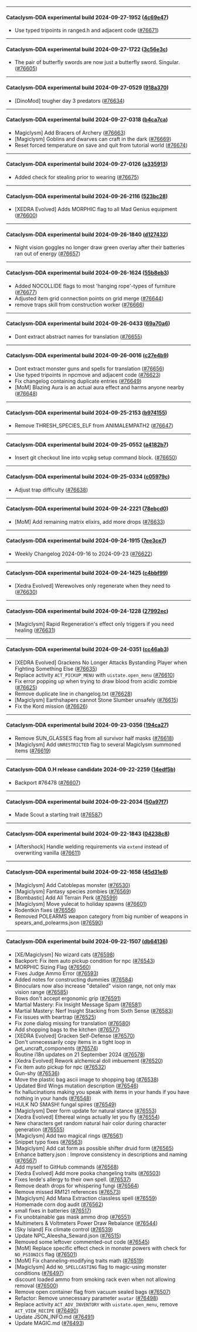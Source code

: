 
---

#### Cataclysm-DDA experimental build 2024-09-27-1952 ([4c69e47](https://github.com/CleverRaven/Cataclysm-DDA/releases/tag/cdda-experimental-2024-09-27-1952))

* Use typed tripoints in ranged.h and adjacent code ([#76671](https://github.com/CleverRaven/Cataclysm-DDA/pull/76671))

---

#### Cataclysm-DDA experimental build 2024-09-27-1722 ([3c56e3c](https://github.com/CleverRaven/Cataclysm-DDA/releases/tag/cdda-experimental-2024-09-27-1722))

* The pair of butterfly swords are now just a butterfly sword. Singular. ([#76605](https://github.com/CleverRaven/Cataclysm-DDA/pull/76605))

---

#### Cataclysm-DDA experimental build 2024-09-27-0529 ([918a370](https://github.com/CleverRaven/Cataclysm-DDA/releases/tag/cdda-experimental-2024-09-27-0529))

* [DinoMod] tougher day 3 predators ([#76634](https://github.com/CleverRaven/Cataclysm-DDA/pull/76634))

---

#### Cataclysm-DDA experimental build 2024-09-27-0318 ([b4ca7ca](https://github.com/CleverRaven/Cataclysm-DDA/releases/tag/cdda-experimental-2024-09-27-0318))

* Magiclysm] Add Bracers of Archery ([#76663](https://github.com/CleverRaven/Cataclysm-DDA/pull/76663))
* [Magiclysm] Goblins and dwarves can craft in the dark ([#76669](https://github.com/CleverRaven/Cataclysm-DDA/pull/76669))
* Reset forced temperature on save and quit from tutorial world ([#76674](https://github.com/CleverRaven/Cataclysm-DDA/pull/76674))

---

#### Cataclysm-DDA experimental build 2024-09-27-0126 ([a335913](https://github.com/CleverRaven/Cataclysm-DDA/releases/tag/cdda-experimental-2024-09-27-0126))

* Added check for stealing prior to wearing ([#76675](https://github.com/CleverRaven/Cataclysm-DDA/pull/76675))

---

#### Cataclysm-DDA experimental build 2024-09-26-2116 ([523bc28](https://github.com/CleverRaven/Cataclysm-DDA/releases/tag/cdda-experimental-2024-09-26-2116))

* [XEDRA Evolved] Adds MORPHIC flag to all Mad Genius equipment ([#76600](https://github.com/CleverRaven/Cataclysm-DDA/pull/76600))

---

#### Cataclysm-DDA experimental build 2024-09-26-1840 ([d127432](https://github.com/CleverRaven/Cataclysm-DDA/releases/tag/cdda-experimental-2024-09-26-1840))

* Night vision goggles no longer draw green overlay after their batteries ran out of energy ([#76657](https://github.com/CleverRaven/Cataclysm-DDA/pull/76657))

---

#### Cataclysm-DDA experimental build 2024-09-26-1624 ([55b8eb3](https://github.com/CleverRaven/Cataclysm-DDA/releases/tag/cdda-experimental-2024-09-26-1624))

* Added NOCOLLIDE flags to most 'hanging rope'-types of furniture ([#76677](https://github.com/CleverRaven/Cataclysm-DDA/pull/76677))
* Adjusted item grid connection points on grid merge ([#76644](https://github.com/CleverRaven/Cataclysm-DDA/pull/76644))
* remove traps skill from construction worker ([#76666](https://github.com/CleverRaven/Cataclysm-DDA/pull/76666))

---

#### Cataclysm-DDA experimental build 2024-09-26-0433 ([69a70a6](https://github.com/CleverRaven/Cataclysm-DDA/releases/tag/cdda-experimental-2024-09-26-0433))

* Dont extract abstract names for translation ([#76655](https://github.com/CleverRaven/Cataclysm-DDA/pull/76655))

---

#### Cataclysm-DDA experimental build 2024-09-26-0016 ([c27e4b9](https://github.com/CleverRaven/Cataclysm-DDA/releases/tag/cdda-experimental-2024-09-26-0016))

* Dont extract monster guns and spells for translation ([#76656](https://github.com/CleverRaven/Cataclysm-DDA/pull/76656))
* Use typed tripoints in npcmove and adjacent code ([#76623](https://github.com/CleverRaven/Cataclysm-DDA/pull/76623))
* Fix changelog containing duplicate entries ([#76649](https://github.com/CleverRaven/Cataclysm-DDA/pull/76649))
* [MoM] Blazing Aura is an actual aura effect and harms anyone nearby ([#76648](https://github.com/CleverRaven/Cataclysm-DDA/pull/76648))

---

#### Cataclysm-DDA experimental build 2024-09-25-2153 ([b974155](https://github.com/CleverRaven/Cataclysm-DDA/releases/tag/cdda-experimental-2024-09-25-2153))

* Remove THRESH_SPECIES_ELF from ANIMALEMPATH2 ([#76647](https://github.com/CleverRaven/Cataclysm-DDA/pull/76647))

---

#### Cataclysm-DDA experimental build 2024-09-25-0552 ([a4182b7](https://github.com/CleverRaven/Cataclysm-DDA/releases/tag/cdda-experimental-2024-09-25-0552))

* Insert git checkout line into vcpkg setup command block. ([#76650](https://github.com/CleverRaven/Cataclysm-DDA/pull/76650))

---

#### Cataclysm-DDA experimental build 2024-09-25-0334 ([c05979c](https://github.com/CleverRaven/Cataclysm-DDA/releases/tag/cdda-experimental-2024-09-25-0334))

* Adjust trap difficulty ([#76638](https://github.com/CleverRaven/Cataclysm-DDA/pull/76638))

---

#### Cataclysm-DDA experimental build 2024-09-24-2221 ([78ebcd0](https://github.com/CleverRaven/Cataclysm-DDA/releases/tag/cdda-experimental-2024-09-24-2221))

* [MoM] Add remaining matrix elixirs, add more drops ([#76633](https://github.com/CleverRaven/Cataclysm-DDA/pull/76633))

---

#### Cataclysm-DDA experimental build 2024-09-24-1915 ([7ee3ce7](https://github.com/CleverRaven/Cataclysm-DDA/releases/tag/cdda-experimental-2024-09-24-1915))

* Weekly Changelog 2024-09-16 to 2024-09-23 ([#76622](https://github.com/CleverRaven/Cataclysm-DDA/pull/76622))

---

#### Cataclysm-DDA experimental build 2024-09-24-1425 ([c4bbf99](https://github.com/CleverRaven/Cataclysm-DDA/releases/tag/cdda-experimental-2024-09-24-1425))

* [Xedra Evolved] Werewolves only regenerate when they need to ([#76630](https://github.com/CleverRaven/Cataclysm-DDA/pull/76630))

---

#### Cataclysm-DDA experimental build 2024-09-24-1228 ([27992ec](https://github.com/CleverRaven/Cataclysm-DDA/releases/tag/cdda-experimental-2024-09-24-1228))

* [Magiclysm] Rapid Regeneration's effect only triggers if you need healing ([#76631](https://github.com/CleverRaven/Cataclysm-DDA/pull/76631))

---

#### Cataclysm-DDA experimental build 2024-09-24-0351 ([cc46ab3](https://github.com/CleverRaven/Cataclysm-DDA/releases/tag/cdda-experimental-2024-09-24-0351))

* [XEDRA Evolved] Grackens No Longer Attacks Bystanding Player when Fighting Something Else ([#76635](https://github.com/CleverRaven/Cataclysm-DDA/pull/76635))
* Replace activity `ACT_PICKUP_MENU` with `uistate.open_menu` ([#76610](https://github.com/CleverRaven/Cataclysm-DDA/pull/76610))
* Fix error popping up when trying to draw blood from acidic zombie ([#76625](https://github.com/CleverRaven/Cataclysm-DDA/pull/76625))
* Remove duplicate line in changelog.txt ([#76628](https://github.com/CleverRaven/Cataclysm-DDA/pull/76628))
* [Magiclysm] Earthshapers cannot Stone Slumber unsafely ([#76615](https://github.com/CleverRaven/Cataclysm-DDA/pull/76615))
* Fix the Kord mission ([#76626](https://github.com/CleverRaven/Cataclysm-DDA/pull/76626))

---

#### Cataclysm-DDA experimental build 2024-09-23-0356 ([194ca27](https://github.com/CleverRaven/Cataclysm-DDA/releases/tag/cdda-experimental-2024-09-23-0356))

* Remove SUN_GLASSES flag from all survivor half masks  ([#76618](https://github.com/CleverRaven/Cataclysm-DDA/pull/76618))
* [Magiclysm] Add `UNRESTRICTED` flag to several Magiclysm summoned items ([#76619](https://github.com/CleverRaven/Cataclysm-DDA/pull/76619))

---

#### Cataclysm-DDA 0.H release candidate 2024-09-22-2259 ([14edf5b](https://github.com/CleverRaven/Cataclysm-DDA/releases/tag/cdda-0.H-2024-09-22-2259))

* Backport #76478 ([#76607](https://github.com/CleverRaven/Cataclysm-DDA/pull/76607))

---

#### Cataclysm-DDA experimental build 2024-09-22-2034 ([50a97f7](https://github.com/CleverRaven/Cataclysm-DDA/releases/tag/cdda-experimental-2024-09-22-2034))

* Made Scout a starting trait ([#76587](https://github.com/CleverRaven/Cataclysm-DDA/pull/76587))

---

#### Cataclysm-DDA experimental build 2024-09-22-1843 ([04238c8](https://github.com/CleverRaven/Cataclysm-DDA/releases/tag/cdda-experimental-2024-09-22-1843))

* [Aftershock] Handle welding requirements via ``extend`` instead of overwriting vanilla ([#76611](https://github.com/CleverRaven/Cataclysm-DDA/pull/76611))

---

#### Cataclysm-DDA experimental build 2024-09-22-1658 ([45d31e8](https://github.com/CleverRaven/Cataclysm-DDA/releases/tag/cdda-experimental-2024-09-22-1658))

* [Magiclysm] Add Catoblepas monster ([#76530](https://github.com/CleverRaven/Cataclysm-DDA/pull/76530))
* [Magiclysm] Fantasy species zombies ([#76569](https://github.com/CleverRaven/Cataclysm-DDA/pull/76569))
* [Bombastic] Add All Terrain Perk ([#76599](https://github.com/CleverRaven/Cataclysm-DDA/pull/76599))
* [Magiclysm] Move yulecat to holiday spawns ([#76601](https://github.com/CleverRaven/Cataclysm-DDA/pull/76601))
* Rodentkin fixes ([#76556](https://github.com/CleverRaven/Cataclysm-DDA/pull/76556))
* Removed POLEARMS weapon category from big number of weapons in spears_and_polearms.json ([#76590](https://github.com/CleverRaven/Cataclysm-DDA/pull/76590))

---

#### Cataclysm-DDA experimental build 2024-09-22-1507 ([db64136](https://github.com/CleverRaven/Cataclysm-DDA/releases/tag/cdda-experimental-2024-09-22-1507))

* [XE/Magiclysm] No wizard cats ([#76598](https://github.com/CleverRaven/Cataclysm-DDA/pull/76598))
* Backport: Fix item auto pickup condition for npc ([#76543](https://github.com/CleverRaven/Cataclysm-DDA/pull/76543))
* MORPHIC Sizing Flag ([#76560](https://github.com/CleverRaven/Cataclysm-DDA/pull/76560))
* Fixes Judge Ammo Error ([#76593](https://github.com/CleverRaven/Cataclysm-DDA/pull/76593))
* Added notes for constructing dummies ([#76584](https://github.com/CleverRaven/Cataclysm-DDA/pull/76584))
* Binoculars now also increase "detailed" vision range, not only max vision range ([#76585](https://github.com/CleverRaven/Cataclysm-DDA/pull/76585))
* Bows don't accept ergonomic grip ([#76591](https://github.com/CleverRaven/Cataclysm-DDA/pull/76591))
* Martial Mastery: Fix Insight Message Spam ([#76581](https://github.com/CleverRaven/Cataclysm-DDA/pull/76581))
* Martial Mastery: Nerf Insight Stacking from Sixth Sense ([#76583](https://github.com/CleverRaven/Cataclysm-DDA/pull/76583))
* Fix issues with beartrap ([#76525](https://github.com/CleverRaven/Cataclysm-DDA/pull/76525))
* Fix zone dialog missing for translation ([#76580](https://github.com/CleverRaven/Cataclysm-DDA/pull/76580))
* Add shopping bags to the kitchen ([#76577](https://github.com/CleverRaven/Cataclysm-DDA/pull/76577))
* [XEDRA Evolved] Gracken Self-Defense ([#76570](https://github.com/CleverRaven/Cataclysm-DDA/pull/76570))
* Don't unnecessarily copy items in a tight loop in get_uncraft_components ([#76574](https://github.com/CleverRaven/Cataclysm-DDA/pull/76574))
* Routine i18n updates on 21 September 2024 ([#76578](https://github.com/CleverRaven/Cataclysm-DDA/pull/76578))
* [Xedra Evolved] Rework alchemical doll imbuement ([#76520](https://github.com/CleverRaven/Cataclysm-DDA/pull/76520))
* Fix item auto pickup for npc ([#76532](https://github.com/CleverRaven/Cataclysm-DDA/pull/76532))
* Gun-shy ([#76536](https://github.com/CleverRaven/Cataclysm-DDA/pull/76536))
* Move the plastic bag ascii image to shopping bag ([#76538](https://github.com/CleverRaven/Cataclysm-DDA/pull/76538))
* Updated Bird Wings mutation description ([#76546](https://github.com/CleverRaven/Cataclysm-DDA/pull/76546))
* fix hallucinations making you speak with items in your hands if you have nothing in your hands ([#76548](https://github.com/CleverRaven/Cataclysm-DDA/pull/76548))
* HULK NO SMASH! fungal spires ([#76549](https://github.com/CleverRaven/Cataclysm-DDA/pull/76549))
* [Magiclysm] Deer form update for natural stance ([#76553](https://github.com/CleverRaven/Cataclysm-DDA/pull/76553))
* [Xedra Evolved] Ethereal wings actually let you fly ([#76554](https://github.com/CleverRaven/Cataclysm-DDA/pull/76554))
* New characters get random natural hair color during character generation ([#76555](https://github.com/CleverRaven/Cataclysm-DDA/pull/76555))
* [Magiclysm] Add two magical rings ([#76561](https://github.com/CleverRaven/Cataclysm-DDA/pull/76561))
* Snippet typo fixes ([#76563](https://github.com/CleverRaven/Cataclysm-DDA/pull/76563))
* [Magiclysm] Add cat form as possible shifter druid form ([#76565](https://github.com/CleverRaven/Cataclysm-DDA/pull/76565))
* Enhance battery.json : Improve consistency in descriptions and naming ([#76567](https://github.com/CleverRaven/Cataclysm-DDA/pull/76567))
* Add myself to GitHub commands ([#76568](https://github.com/CleverRaven/Cataclysm-DDA/pull/76568))
* [Xedra Evolved] Add more pooka changeling traits ([#76503](https://github.com/CleverRaven/Cataclysm-DDA/pull/76503))
* Fixes Ierde's allergy to their own spell. ([#76537](https://github.com/CleverRaven/Cataclysm-DDA/pull/76537))
* Remove death drops for whispering fungi ([#76564](https://github.com/CleverRaven/Cataclysm-DDA/pull/76564))
* Remove missed RM121 references ([#76573](https://github.com/CleverRaven/Cataclysm-DDA/pull/76573))
* [Magiclysm] Add Mana Extraction classless spell ([#76559](https://github.com/CleverRaven/Cataclysm-DDA/pull/76559))
* Homemade corn dog audit ([#76562](https://github.com/CleverRaven/Cataclysm-DDA/pull/76562))
* small fixes in batteries ([#76517](https://github.com/CleverRaven/Cataclysm-DDA/pull/76517))
* Fix unobtainable gas mask ammo drop ([#76551](https://github.com/CleverRaven/Cataclysm-DDA/pull/76551))
* Multimeters & Voltmeters Power Draw Rebalance ([#76544](https://github.com/CleverRaven/Cataclysm-DDA/pull/76544))
* [Sky Island] Fix climate control ([#76539](https://github.com/CleverRaven/Cataclysm-DDA/pull/76539))
* Update NPC_Aleesha_Seward.json ([#76515](https://github.com/CleverRaven/Cataclysm-DDA/pull/76515))
* Removed some leftover commented-out code ([#76545](https://github.com/CleverRaven/Cataclysm-DDA/pull/76545))
* [MoM] Replace specific effect check in monster powers with check for `NO_PSIONICS` flag ([#76501](https://github.com/CleverRaven/Cataclysm-DDA/pull/76501))
* [MoM] Fix channeling-modifying traits math ([#76519](https://github.com/CleverRaven/Cataclysm-DDA/pull/76519))
* [Magiclysm] Add `NO_SPELLCASTING` flag to magic-using monster conditions ([#76497](https://github.com/CleverRaven/Cataclysm-DDA/pull/76497))
* discount loaded ammo from smoking rack even when not allowing removal ([#76500](https://github.com/CleverRaven/Cataclysm-DDA/pull/76500))
* Remove open container flag from vacuum sealed bags ([#76507](https://github.com/CleverRaven/Cataclysm-DDA/pull/76507))
* Refactor: Remove unnecessary parameter `avatar` ([#76498](https://github.com/CleverRaven/Cataclysm-DDA/pull/76498))
* Replace activity `ACT_ADV_INVENTORY` with `uistate.open_menu`, remove `ACT_VIEW_RECIPE` ([#76490](https://github.com/CleverRaven/Cataclysm-DDA/pull/76490))
* Update JSON_INFO.md ([#76491](https://github.com/CleverRaven/Cataclysm-DDA/pull/76491))
* Update MAGIC.md ([#76493](https://github.com/CleverRaven/Cataclysm-DDA/pull/76493))
